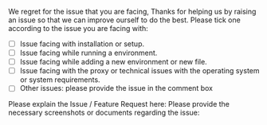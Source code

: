 We regret for the issue that you are facing, Thanks for helping us by raising an issue so that we can improve ourself to do the best.
Please tick one according to the issue you are facing with:
- [ ] Issue facing with installation or setup.
- [ ] Issue facing while running a environment.
- [ ] Issue facing while adding a new environment or new file.
- [ ] Issue facing with the proxy or technical issues with the operating system or system requirements.
- [ ] Other issues: please provide the issue in the comment box

Please explain the Issue / Feature Request here:
Please provide the necessary screenshots or documents regarding the issue:
